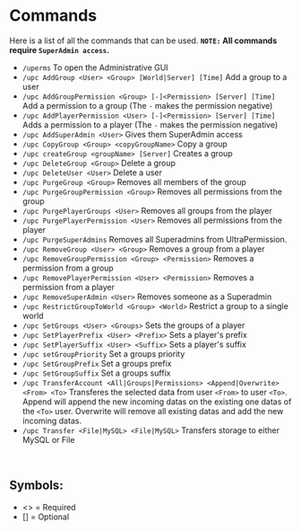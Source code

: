 # Commands
Here is a list of all the commands that can be used.
**`NOTE:` All commands require `SuperAdmin access`.**
<br>

* `/uperms`
    To open the Administrative GUI
* `/upc AddGroup <User> <Group> [World|Server] [Time]`
    Add a group to a user
* `/upc AddGroupPermission <Group> [-]<Permission> [Server] [Time]`
    Add a permission to a group (The `-` makes the permission negative)
* `/upc AddPlayerPermission <User> [-]<Permission> [Server] [Time]`
    Adds a permission to a player (The `-` makes the permission negative)
* `/upc AddSuperAdmin <User>`
    Gives them SuperAdmin access
* `/upc CopyGroup <Group> <copyGroupName>`
    Copy a group
* `/upc createGroup <groupName> [Server]`
    Creates a group
* `/upc DeleteGroup <Group>`
    Delete a group
* `/upc DeleteUser <User>`
    Delete a user
* `/upc PurgeGroup <Group>`
    Removes all members of the group
* `/upc PurgeGroupPermission <Group>`
    Removes all permissions from the group
* `/upc PurgePlayerGroups <User>`
    Removes all groups from the player
* `/upc PurgePlayerPermission <User>`
    Removes all permissions from the player
* `/upc PurgeSuperAdmins`
    Removes all Superadmins from UltraPermission.
* `/upc RemoveGroup <User> <Group>`
    Removes a group from a player
* `/upc RemoveGroupPermission <Group> <Permission>`
    Removes a permission from a group
* `/upc RemovePlayerPermission <User> <Permission>`
    Removes a permission from a player
* `/upc RemoveSuperAdmin <User>`
    Removes someone as a Superadmin
* `/upc RestrictGroupToWorld <Group> <World>`
    Restrict a group to a single world
* `/upc SetGroups <User> <Groups>`
    Sets the groups of a player
* `/upc SetPlayerPrefix <User> <Prefix>`
    Sets a player's prefix
* `/upc SetPlayerSuffix <User> <Suffix>`
    Sets a player's suffix
* `/upc setGroupPriority`
    Set a groups priority
* `/upc SetGroupPrefix`
    Set a groups prefix
* `/upc SetGroupSuffix`
    Set a groups suffix
* `/upc TransferAccount <All|Groups|Permissions> <Append|Overwrite> <From> <To>`
    Transferes the selected data from user `<From>` to user `<To>`. Append will append the new incoming datas on the existing one datas of the `<To>` user. Overwrite will remove all existing datas and add the new incoming datas.
* `/upc Transfer <File|MySQL> <File|MySQL>`
    Transfers storage to either MySQL or File
<br>

## Symbols:
 - <> = Required
 - [] = Optional
